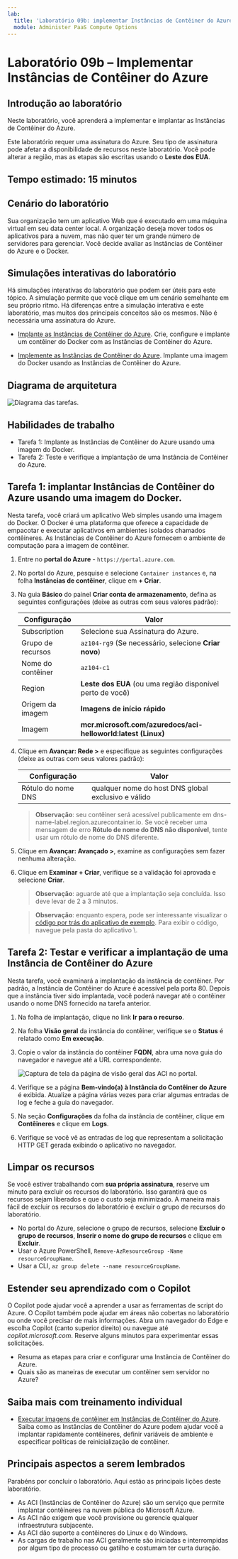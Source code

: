 ```yaml
---
lab:
  title: 'Laboratório 09b: implementar Instâncias de Contêiner do Azure'
  module: Administer PaaS Compute Options
---
```


# Laboratório 09b – Implementar Instâncias de Contêiner do Azure

## Introdução ao laboratório

Neste laboratório, você aprenderá a implementar e implantar as Instâncias de Contêiner do Azure.

Este laboratório requer uma assinatura do Azure. Seu tipo de assinatura pode afetar a disponibilidade de recursos neste laboratório. Você pode alterar a região, mas as etapas são escritas usando o **Leste dos EUA**.

## Tempo estimado: 15 minutos

## Cenário do laboratório

Sua organização tem um aplicativo Web que é executado em uma máquina virtual em seu data center local. A organização deseja mover todos os aplicativos para a nuvem, mas não quer ter um grande número de servidores para gerenciar. Você decide avaliar as Instâncias de Contêiner do Azure e o Docker. 
## Simulações interativas do laboratório

Há simulações interativas do laboratório que podem ser úteis para este tópico. A simulação permite que você clique em um cenário semelhante em seu próprio ritmo. Há diferenças entre a simulação interativa e este laboratório, mas muitos dos principais conceitos são os mesmos. Não é necessária uma assinatura do Azure.

+ [Implante as Instâncias de Contêiner do Azure](https://mslearn.cloudguides.com/en-us/guides/AZ-900%20Exam%20Guide%20-%20Azure%20Fundamentals%20Exercise%203). Crie, configure e implante um contêiner do Docker com as Instâncias de Contêiner do Azure.
  
+ [Implemente as Instâncias de Contêiner do Azure](https://mslabs.cloudguides.com/guides/AZ-104%20Exam%20Guide%20-%20Microsoft%20Azure%20Administrator%20Exercise%2014).  Implante uma imagem do Docker usando as Instâncias de Contêiner do Azure. 

## Diagrama de arquitetura

![Diagrama das tarefas.](../media/az104-lab09b-aci-architecture.png)

## Habilidades de trabalho

- Tarefa 1: Implante as Instâncias de Contêiner do Azure usando uma imagem do Docker.
- Tarefa 2: Teste e verifique a implantação de uma Instância de Contêiner do Azure.

## Tarefa 1: implantar Instâncias de Contêiner do Azure usando uma imagem do Docker.

Nesta tarefa, você criará um aplicativo Web simples usando uma imagem do Docker. O Docker é uma plataforma que oferece a capacidade de empacotar e executar aplicativos em ambientes isolados chamados contêineres. As Instâncias de Contêiner do Azure fornecem o ambiente de computação para a imagem de contêiner.

1. Entre no **portal do Azure** - `https://portal.azure.com`.

1. No portal do Azure, pesquise e selecione `Container instances` e, na folha **Instâncias de contêiner**, clique em **+ Criar**.

1. Na guia **Básico** do painel **Criar conta de armazenamento**, defina as seguintes configurações (deixe as outras com seus valores padrão):

    | Configuração | Valor |
    | ---- | ---- |
    | Subscription | Selecione sua Assinatura do Azure. |
    | Grupo de recursos | `az104-rg9` (Se necessário, selecione **Criar novo**) |
    | Nome do contêiner | `az104-c1` |
    | Region | **Leste dos EUA** (ou uma região disponível perto de você)|
    | Origem da imagem | **Imagens de início rápido** |
    | Imagem | **mcr.microsoft.com/azuredocs/aci-helloworld:latest (Linux)** |

1. Clique em **Avançar: Rede >** e especifique as seguintes configurações (deixe as outras com seus valores padrão):

    | Configuração | Valor |
    | --- | --- |
    | Rótulo do nome DNS | qualquer nome do host DNS global exclusivo e válido |

    >**Observação**: seu contêiner será acessível publicamente em dns-name-label.region.azurecontainer.io. Se você receber uma mensagem de erro **Rótulo de nome do DNS não disponível**, tente usar um rótulo de nome do DNS diferente.

1. Clique em **Avançar: Avançado >**, examine as configurações sem fazer nenhuma alteração.

 1. Clique em **Examinar + Criar**, verifique se a validação foi aprovada e selecione **Criar**.

    >**Observação**: aguarde até que a implantação seja concluída. Isso deve levar de 2 a 3 minutos.

    >**Observação**: enquanto espera, pode ser interessante visualizar o [código por trás do aplicativo de exemplo](https://github.com/Azure-Samples/aci-helloworld). Para exibir o código, navegue pela pasta do aplicativo \\.

## Tarefa 2: Testar e verificar a implantação de uma Instância de Contêiner do Azure 

Nesta tarefa, você examinará a implantação da instância de contêiner. Por padrão, a Instância de Contêiner do Azure é acessível pela porta 80. Depois que a instância tiver sido implantada, você poderá navegar até o contêiner usando o nome DNS fornecido na tarefa anterior.

1. Na folha de implantação, clique no link **Ir para o recurso**.

1. Na folha **Visão geral** da instância do contêiner, verifique se o **Status** é relatado como **Em execução**.

1. Copie o valor da instância do contêiner **FQDN**, abra uma nova guia do navegador e navegue até a URL correspondente.

     ![Captura de tela da página de visão geral das ACI no portal.](../media/az104-lab09b-aci-overview.png)

1. Verifique se a página **Bem-vindo(a) à Instância do Contêiner do Azure** é exibida. Atualize a página várias vezes para criar algumas entradas de log e feche a guia do navegador.  

1. Na seção **Configurações** da folha da instância de contêiner, clique em **Contêineres** e clique em **Logs**.

1. Verifique se você vê as entradas de log que representam a solicitação HTTP GET gerada exibindo o aplicativo no navegador.
   
## Limpar os recursos

Se você estiver trabalhando com **sua própria assinatura**, reserve um minuto para excluir os recursos do laboratório. Isso garantirá que os recursos sejam liberados e que o custo seja minimizado. A maneira mais fácil de excluir os recursos do laboratório é excluir o grupo de recursos do laboratório. 

+ No portal do Azure, selecione o grupo de recursos, selecione **Excluir o grupo de recursos**, **Inserir o nome do grupo de recursos** e clique em **Excluir**.
+ Usar o Azure PowerShell, `Remove-AzResourceGroup -Name resourceGroupName`.
+ Usar a CLI, `az group delete --name resourceGroupName`.

## Estender seu aprendizado com o Copilot
O Copilot pode ajudar você a aprender a usar as ferramentas de script do Azure. O Copilot também pode ajudar em áreas não cobertas no laboratório ou onde você precisar de mais informações. Abra um navegador do Edge e escolha Copilot (canto superior direito) ou navegue até *copilot.microsoft.com*. Reserve alguns minutos para experimentar essas solicitações.

+ Resuma as etapas para criar e configurar uma Instância de Contêiner do Azure.
+ Quais são as maneiras de executar um contêiner sem servidor no Azure?

## Saiba mais com treinamento individual

+ [Executar imagens de contêiner em Instâncias de Contêiner do Azure](https://learn.microsoft.com/training/modules/create-run-container-images-azure-container-instances/). Saiba como as Instâncias de Contêiner do Azure podem ajudar você a implantar rapidamente contêineres, definir variáveis de ambiente e especificar políticas de reinicialização de contêiner.

## Principais aspectos a serem lembrados

Parabéns por concluir o laboratório. Aqui estão as principais lições deste laboratório. 

+ As ACI (Instâncias de Contêiner do Azure) são um serviço que permite implantar contêineres na nuvem pública do Microsoft Azure.
+ As ACI não exigem que você provisione ou gerencie qualquer infraestrutura subjacente.
+ As ACI dão suporte a contêineres do Linux e do Windows.
+ As cargas de trabalho nas ACI geralmente são iniciadas e interrompidas por algum tipo de processo ou gatilho e costumam ter curta duração. 

    
